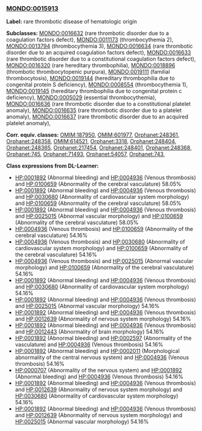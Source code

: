 
### [MONDO:0015913](http://purl.obolibrary.org/obo/MONDO_0015913)
**Label:** rare thrombotic disease of hematologic origin

**Subclasses:** [MONDO:0016632](http://purl.obolibrary.org/obo/MONDO_0016632) (rare thrombotic disorder due to a coagulation factors defect), [MONDO:0011173](http://purl.obolibrary.org/obo/MONDO_0011173) (thrombocythemia 2), [MONDO:0013794](http://purl.obolibrary.org/obo/MONDO_0013794) (thrombocythemia 3), [MONDO:0016634](http://purl.obolibrary.org/obo/MONDO_0016634) (rare thrombotic disorder due to an acquired coagulation factors defect), [MONDO:0016633](http://purl.obolibrary.org/obo/MONDO_0016633) (rare thrombotic disorder due to a constitutional coagulation factors defect), [MONDO:0016320](http://purl.obolibrary.org/obo/MONDO_0016320) (rare hereditary thrombophilia), [MONDO:0018896](http://purl.obolibrary.org/obo/MONDO_0018896) (thrombotic thrombocytopenic purpura), [MONDO:0019111](http://purl.obolibrary.org/obo/MONDO_0019111) (familial thrombocytosis), [MONDO:0019144](http://purl.obolibrary.org/obo/MONDO_0019144) (hereditary thrombophilia due to congenital protein S deficiency), [MONDO:0008554](http://purl.obolibrary.org/obo/MONDO_0008554) (thrombocythemia 1), [MONDO:0019145](http://purl.obolibrary.org/obo/MONDO_0019145) (hereditary thrombophilia due to congenital protein c deficiency), [MONDO:0005029](http://purl.obolibrary.org/obo/MONDO_0005029) (essential thrombocythemia), [MONDO:0016636](http://purl.obolibrary.org/obo/MONDO_0016636) (rare thrombotic disorder due to a constitutional platelet anomaly), [MONDO:0016635](http://purl.obolibrary.org/obo/MONDO_0016635) (rare thrombotic disorder due to a platelet anomaly), [MONDO:0016637](http://purl.obolibrary.org/obo/MONDO_0016637) (rare thrombotic disorder due to an acquired platelet anomaly), 

**Corr. equiv. classes:** [OMIM:187950](http://purl.obolibrary.org/obo/OMIM_187950), [OMIM:601977](http://purl.obolibrary.org/obo/OMIM_601977), [Orphanet:248361](http://www.orpha.net/ORDO/Orphanet_248361), [Orphanet:248358](http://www.orpha.net/ORDO/Orphanet_248358), [OMIM:614521](http://purl.obolibrary.org/obo/OMIM_614521), [Orphanet:3318](http://www.orpha.net/ORDO/Orphanet_3318), [Orphanet:248404](http://www.orpha.net/ORDO/Orphanet_248404), [Orphanet:248365](http://www.orpha.net/ORDO/Orphanet_248365), [Orphanet:217454](http://www.orpha.net/ORDO/Orphanet_217454), [Orphanet:248401](http://www.orpha.net/ORDO/Orphanet_248401), [Orphanet:248368](http://www.orpha.net/ORDO/Orphanet_248368), [Orphanet:745](http://www.orpha.net/ORDO/Orphanet_745), [Orphanet:71493](http://www.orpha.net/ORDO/Orphanet_71493), [Orphanet:54057](http://www.orpha.net/ORDO/Orphanet_54057), [Orphanet:743](http://www.orpha.net/ORDO/Orphanet_743), 

**Class expressions from DL-Learner:**

- [HP:0001892](http://purl.obolibrary.org/obo/HP_0001892) (Abnormal bleeding) and [HP:0004936](http://purl.obolibrary.org/obo/HP_0004936) (Venous thrombosis) and [HP:0100659](http://purl.obolibrary.org/obo/HP_0100659) (Abnormality of the cerebral vasculature) 58.05%
- [HP:0001892](http://purl.obolibrary.org/obo/HP_0001892) (Abnormal bleeding) and [HP:0004936](http://purl.obolibrary.org/obo/HP_0004936) (Venous thrombosis) and [HP:0030680](http://purl.obolibrary.org/obo/HP_0030680) (Abnormality of cardiovascular system morphology) and [HP:0100659](http://purl.obolibrary.org/obo/HP_0100659) (Abnormality of the cerebral vasculature) 58.05%
- [HP:0001892](http://purl.obolibrary.org/obo/HP_0001892) (Abnormal bleeding) and [HP:0004936](http://purl.obolibrary.org/obo/HP_0004936) (Venous thrombosis) and [HP:0025015](http://purl.obolibrary.org/obo/HP_0025015) (Abnormal vascular morphology) and [HP:0100659](http://purl.obolibrary.org/obo/HP_0100659) (Abnormality of the cerebral vasculature) 58.05%
- [HP:0004936](http://purl.obolibrary.org/obo/HP_0004936) (Venous thrombosis) and [HP:0100659](http://purl.obolibrary.org/obo/HP_0100659) (Abnormality of the cerebral vasculature) 54.16%
- [HP:0004936](http://purl.obolibrary.org/obo/HP_0004936) (Venous thrombosis) and [HP:0030680](http://purl.obolibrary.org/obo/HP_0030680) (Abnormality of cardiovascular system morphology) and [HP:0100659](http://purl.obolibrary.org/obo/HP_0100659) (Abnormality of the cerebral vasculature) 54.16%
- [HP:0004936](http://purl.obolibrary.org/obo/HP_0004936) (Venous thrombosis) and [HP:0025015](http://purl.obolibrary.org/obo/HP_0025015) (Abnormal vascular morphology) and [HP:0100659](http://purl.obolibrary.org/obo/HP_0100659) (Abnormality of the cerebral vasculature) 54.16%
- [HP:0001892](http://purl.obolibrary.org/obo/HP_0001892) (Abnormal bleeding) and [HP:0004936](http://purl.obolibrary.org/obo/HP_0004936) (Venous thrombosis) and [HP:0030680](http://purl.obolibrary.org/obo/HP_0030680) (Abnormality of cardiovascular system morphology) 54.16%
- [HP:0001892](http://purl.obolibrary.org/obo/HP_0001892) (Abnormal bleeding) and [HP:0004936](http://purl.obolibrary.org/obo/HP_0004936) (Venous thrombosis) and [HP:0025015](http://purl.obolibrary.org/obo/HP_0025015) (Abnormal vascular morphology) 54.16%
- [HP:0001892](http://purl.obolibrary.org/obo/HP_0001892) (Abnormal bleeding) and [HP:0004936](http://purl.obolibrary.org/obo/HP_0004936) (Venous thrombosis) and [HP:0012639](http://purl.obolibrary.org/obo/HP_0012639) (Abnormality of nervous system morphology) 54.16%
- [HP:0001892](http://purl.obolibrary.org/obo/HP_0001892) (Abnormal bleeding) and [HP:0004936](http://purl.obolibrary.org/obo/HP_0004936) (Venous thrombosis) and [HP:0012443](http://purl.obolibrary.org/obo/HP_0012443) (Abnormality of brain morphology) 54.16%
- [HP:0001892](http://purl.obolibrary.org/obo/HP_0001892) (Abnormal bleeding) and [HP:0002597](http://purl.obolibrary.org/obo/HP_0002597) (Abnormality of the vasculature) and [HP:0004936](http://purl.obolibrary.org/obo/HP_0004936) (Venous thrombosis) 54.16%
- [HP:0001892](http://purl.obolibrary.org/obo/HP_0001892) (Abnormal bleeding) and [HP:0002011](http://purl.obolibrary.org/obo/HP_0002011) (Morphological abnormality of the central nervous system) and [HP:0004936](http://purl.obolibrary.org/obo/HP_0004936) (Venous thrombosis) 54.16%
- [HP:0000707](http://purl.obolibrary.org/obo/HP_0000707) (Abnormality of the nervous system) and [HP:0001892](http://purl.obolibrary.org/obo/HP_0001892) (Abnormal bleeding) and [HP:0004936](http://purl.obolibrary.org/obo/HP_0004936) (Venous thrombosis) 54.16%
- [HP:0001892](http://purl.obolibrary.org/obo/HP_0001892) (Abnormal bleeding) and [HP:0004936](http://purl.obolibrary.org/obo/HP_0004936) (Venous thrombosis) and [HP:0012639](http://purl.obolibrary.org/obo/HP_0012639) (Abnormality of nervous system morphology) and [HP:0030680](http://purl.obolibrary.org/obo/HP_0030680) (Abnormality of cardiovascular system morphology) 54.16%
- [HP:0001892](http://purl.obolibrary.org/obo/HP_0001892) (Abnormal bleeding) and [HP:0004936](http://purl.obolibrary.org/obo/HP_0004936) (Venous thrombosis) and [HP:0012639](http://purl.obolibrary.org/obo/HP_0012639) (Abnormality of nervous system morphology) and [HP:0025015](http://purl.obolibrary.org/obo/HP_0025015) (Abnormal vascular morphology) 54.16%


